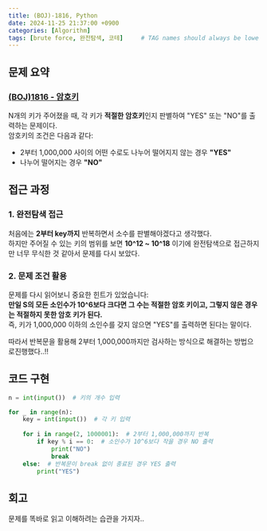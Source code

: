 ```yaml
---
title: (BOJ)-1816, Python
date: 2024-11-25 21:37:00 +0900
categories: [Algorithm]
tags: [brute force, 완전탐색, 코테]     # TAG names should always be lowercase
---
```



## **문제 요약**
### [(BOJ)1816 -  암호키](https://www.acmicpc.net/problem/1816)  

N개의 키가 주어졌을 때, 각 키가 **적절한 암호키**인지 판별하여 "YES" 또는 "NO"를 출력하는 문제이다.  
암호키의 조건은 다음과 같다:

- 2부터 1,000,000 사이의 어떤 수로도 나누어 떨어지지 않는 경우 **"YES"**  
- 나누어 떨어지는 경우 **"NO"**


## **접근 과정**

### **1. 완전탐색 접근**
처음에는 **2부터 key까지** 반복하면서 소수를 판별해야겠다고 생각했다.  
하지만 주어질 수 있는 키의 범위를 보면 **10^12 ~ 10^18** 이기에 완전탐색으로 접근하지만 너무 무식한 것 같아서 문제를 다시 보았다.  

### **2. 문제 조건 활용**
문제를 다시 읽어보니 중요한 힌트가 있었습니다:  
**만일 S의 모든 소인수가 10^6보다 크다면 그 수는 적절한 암호 키이고, 그렇지 않은 경우는 적절하지 못한 암호 키가 된다.**  
즉, 키가 1,000,000 이하의 소인수를 갖지 않으면 "YES"를 출력하면 된다는 말이다.  

따라서 반복문을 활용해 2부터 1,000,000까지만 검사하는 방식으로 해결하는 방법으로진행했다..!!


## **코드 구현**

```python
n = int(input())  # 키의 개수 입력

for _ in range(n):
    key = int(input())  # 각 키 입력
    
    for i in range(2, 1000001):  # 2부터 1,000,000까지 반복
        if key % i == 0:  # 소인수가 10^6보다 작을 경우 NO 출력
            print("NO")
            break
    else:  # 반복문이 break 없이 종료된 경우 YES 출력
        print("YES")
```

## **회고**
문제를 똑바로 읽고 이해하려는 습관을 가지자..
